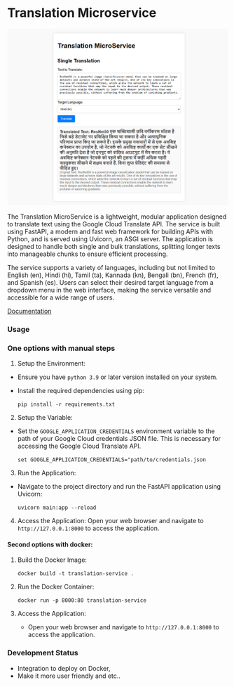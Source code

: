 
# Translation Microservice

![Imaage1](assets/Screenshot%202025-06-29%20175105%20-%20Copy.png)

The Translation MicroService is a lightweight, modular application designed to translate text using the Google Cloud Translate API. The service is built using FastAPI, a modern and fast web framework for building APIs with Python, and is served using Uvicorn, an ASGI server. The application is designed to handle both single and bulk translations, splitting longer texts into manageable chunks to ensure efficient processing.   

The service supports a variety of languages, including but not limited to English (en), Hindi (hi), Tamil (ta), Kannada (kn), Bengali (bn), French (fr), and Spanish (es). Users can select their desired target language from a dropdown menu in the web interface, making the service versatile and accessible for a wide range of users.

[Documentation](https://docs.google.com/document/d/1yMmJ7tDfi7moVpnZZJfdJQRN9hTeTr4o4oDRlrt6oV0/edit?usp=sharing)

### Usage

### One options with manual steps

1. Setup the Environment:
- Ensure you have `python 3.9` or later version installed on your system.
- Install the required dependencies using pip: 
    
        
    ```
    pip install -r requirements.txt 
    ```

2. Setup the Variable:
- Set the `GOOGLE_APPLICATION_CREDENTIALS` environment variable to the path of your Google Cloud credentials JSON file. This is necessary for accessing the Google Cloud Translate API.
    

    ```
    set GOOGLE_APPLICATION_CREDENTIALS="path/to/credentials.json
    ```

3. Run the Application:
- Navigate to the project directory and run the FastAPI application using Uvicorn:
    
    ```
    uvicorn main:app --reload 
    ```

4. Access the Application:
Open your web browser and navigate to `http://127.0.0.1:8000` to access the application.

#### Second options with docker:

1. Build the Docker Image:
   ```
   docker build -t translation-service .
   ```

2. Run the Docker Container:
   ```
   docker run -p 8000:80 translation-service
   ```

3. Access the Application: 
    - Open your web browser and navigate to `http://127.0.0.1:8000` to access the application.

### Development Status
- Integration to deploy on Docker,
- Make it more user friendly and etc..
